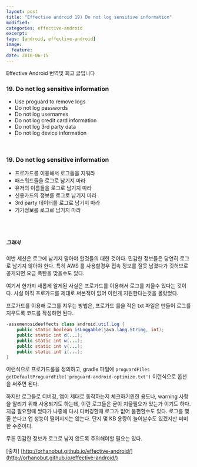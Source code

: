 ```yaml
---
layout: post
title: "Effective android 19) Do not log sensitive information"
modified:
categories: effective-android
excerpt:
tags: [android, effective-android]
image:
  feature:
date: 2016-06-15
---
```

Effective Android 번역및 회고 글입니다


### 19. Do not log sensitive information
- Use proguard to remove logs
- Do not log passwords
- Do not log usernames
- Do not log credit card information
- Do not log 3rd party data
- Do not log device information

<br>

### 19. Do not log sensitive information
- 프로가드릉 이용해서 로그들을 지워라
- 패스워드들을 로그로 남기지 마라
- 유저의 이름들을 로그로 남기지 마라
- 신용카드의 정보를 로그로 남기지 마라
- 3rd party 데이터를 로그로 남기지 마라
- 기기정보를 로그로 남기지 마라

<br><br>

##### 그래서
이번 세션은 로그에 남기지 말아야 할것들의 대한 것이다. 민감한 정보들은 당연히 로그로 남기지 않아야 한다. 특히 AWS 를 사용할경우 접속 정보를 잘못 남겼다가 깃허브로 공개되면 요금 폭탄을 맞을수도 있다.

여기서 한가지 새롭게 알게된 사실은 프로가드를 이용해서 로그를 지울수 있다는 것이다. 사실 아직 프로가드를 제대로 써본적이 없어 이런게 지원한다는것을 몰랐었다.

프로가드를 이용해 로그를 지우는 방법은, 프로가드 룰을 적은 txt 파일은 만들어 로그를 지우도록 코드를 작성하면 된다.

```java
-assumenosideeffects class android.util.Log {
    public static boolean isLoggable(java.lang.String, int);
    public static int d(...);
    public static int w(...);
    public static int v(...);
    public static int i(...);
}
```

이런식으로 프로가드룰을 정의하고, gradle 파일에 `proguardFiles getDefaultProguardFile('proguard-android-optimize.txt')` 이런식으로 옵션을 써주면 된다.


하지만 로그들로 디버깅, 앱이 제대로 동작하는지 체크하기윈한 용도나, warning 사항을 알리기 위해 사용되기도 하는데, 이런 로그들은 굳이 지울필요가 있는가 이기도 하다. 지금 필요할때 썼다가 나중에 다시 디버깅할때 로그가 없어 불편할수도 있다. 로그를 몇줄 쓴다고 앱 성능이 떨어지지는 않는다. 단지 몇 KB 용량이 늘어날수도 있겠지만 미미한 수준이다.

무튼 민감한 정보가 로그로 남지 않도록 주의해야할 필요는 있다.

[출처] [http://orhanobut.github.io/effective-android/](http://orhanobut.github.io/effective-android/)

